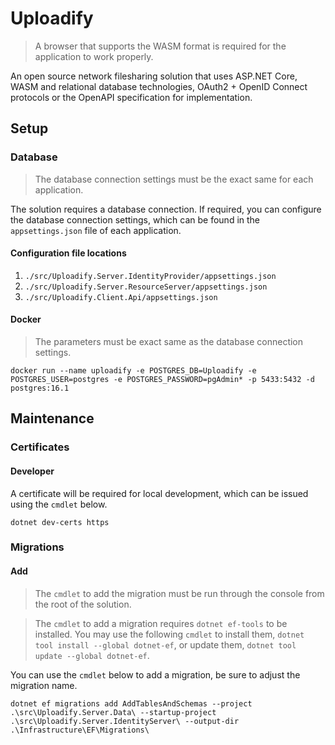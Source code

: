 # Uploadify
> A browser that supports the WASM format is required for the application to work properly.

An open source network filesharing solution that uses ASP.NET Core, WASM and relational database technologies, OAuth2 + OpenID Connect protocols or the OpenAPI specification for implementation.
## Setup
### Database
> The database connection settings must be the exact same for each application.

The solution requires a database connection. If required, you can configure the database connection settings, which can be found in the `appsettings.json` file of each application.
#### Configuration file locations
1. `./src/Uploadify.Server.IdentityProvider/appsettings.json`
2. `./src/Uploadify.Server.ResourceServer/appsettings.json`
3. `./src/Uploadify.Client.Api/appsettings.json`
#### Docker
> The parameters must be exact same as the database connection settings.

    docker run --name uploadify -e POSTGRES_DB=Uploadify -e POSTGRES_USER=postgres -e POSTGRES_PASSWORD=pgAdmin* -p 5433:5432 -d postgres:16.1
## Maintenance
### Certificates
#### Developer
A certificate will be required for local development, which can be issued using the `cmdlet` below.

    dotnet dev-certs https
### Migrations
#### Add
> The `cmdlet` to add the migration must be run through the console from the root of the solution.

> The `cmdlet` to add a migration requires `dotnet ef-tools` to be installed. You may use the following `cmdlet` to install them, `dotnet tool install --global dotnet-ef`, or update them, `dotnet tool update --global dotnet-ef`.

You can use the `cmdlet` below to add a migration, be sure to adjust the migration name.

    dotnet ef migrations add AddTablesAndSchemas --project .\src\Uploadify.Server.Data\ --startup-project .\src\Uploadify.Server.IdentityServer\ --output-dir .\Infrastructure\EF\Migrations\
